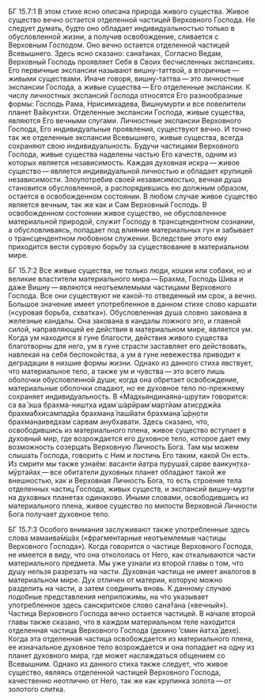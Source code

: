 БГ 15.7:1	В этом стихе ясно описана природа живого существа. Живое существо вечно остается отделенной частицей Верховного Господа. Не следует думать, будто оно обладает индивидуальностью только в обусловленной жизни, а получив освобождение, сливается с Верховным Господом. Оно вечно остается отделенной частицей Всевышнего. Здесь ясно сказано: сана̄танах̣. Согласно Ведам, Верховный Господь проявляет Себя в Своих бесчисленных экспансиях. Его первичные экспансии называют вишну-таттвой, а вторичные — живыми существами. Иначе говоря, вишну-таттва — это личностные экспансии Господа, а живые существа — Его отделенные экспансии. К числу личностных экспансий Господа относятся Его разнообразные формы: Господь Рама, Нрисимхадева, Вишнумурти и все повелители планет Вайкунтхи. Отделенные экспансии Господа, живые существа, являются Его вечными слугами. Личностные экспансии Верховного Господа, Его индивидуальные проявления, существуют вечно. И точно так же отделенные экспансии Всевышнего, живые существа, всегда сохраняют свою индивидуальность. Будучи частицами Верховного Господа, живые существа наделены частью Его качеств, одним из которых является независимость. Каждая духовная искра — живое существо — является индивидуальной личностью и обладает крупицей независимости. Злоупотребив своей независимостью, вечная душа становится обусловленной, а распорядившись ею должным образом, остается в освобожденном состоянии. В любом случае живое существо является вечным, так же как и Сам Верховный Господь. В освобожденном состоянии живое существо, не обусловленное материальной природой, служит Господу в трансцендентном сознании, а обусловливаясь, попадает под влияние материальных гун и забывает о трансцендентном любовном служении. Вследствие этого ему приходится вести суровую борьбу за существование в материальном мире.

БГ 15.7:2	Все живые существа, не только люди, кошки или собаки, но и великие властители материального мира — Брахма, Господь Шива и даже Вишну — являются неотъемлемыми частицами Верховного Господа. Все они существуют не какой-то отведенный им срок, а вечно. Большое значение имеет употребленное в данном стихе слово каршати («суровая борьба, схватка»). Обусловленная душа словно закована в железные кандалы. Она закована в кандалы ложного эго, и главной силой, направляющей ее действия в материальном мире, является ум. Когда ум находится в гуне благости, действия живого существа благотворны для него, ум в гуне страсти заставляет его действовать, навлекая на себя беспокойства, а ум в гуне невежества приводит к деградации в низшие формы жизни. Однако из данного стиха явствует, что материальное тело, а также ум и чувства — это всего лишь оболочки обусловленной души; когда она обретает освобождение, материальные оболочки спадают, но ее духовное тело по-прежнему сохраняет индивидуальность. В «Мадхьяндинаяна-шрути» говорится: са ва̄ эша брахма-ништ̣ха идам̇ ш́арӣрам̇ мартйам атиср̣джйа брахма̄бхисампадйа брахман̣а̄ паш́йати брахман̣а̄ ш́р̣н̣оти брахман̣аиведхам̇ сарвам анубхавати. Здесь сказано, что, освободившись из материального плена, живое существо вступает в духовный мир, где возрождается его духовное тело, которое дает ему возможность созерцать Верховную Личность Бога. Там мы можем слышать Господа, говорить с Ним и постичь Его таким, какой Он есть. Из смрити мы также узнаём: васанти йатра пуруша̄х̣ сарве ваикун̣т̣ха-мӯртайах̣ — все обитатели духовных планет обладают такой же внешностью, как и Верховная Личность Бога, то есть строение тела отделенных частиц Господа, живых существ, и экспансий вишну-мурти на духовных планетах одинаково. Иными словами, освободившись из материального плена, живое существо по милости Верховной Личности Бога получает духовное тело.

БГ 15.7:3	Особого внимания заслуживают также употребленные здесь слова мамаива̄м̇ш́ах̣ («фрагментарные неотъемлемые частицы Верховного Господа»). Когда говорится о частице Верховного Господа, не имеется в виду, что она откололась от Него, как откалываются части материального предмета. Мы уже узнали из второй главы о том, что душу нельзя разрезать на части. Духовная частица не имеет аналогов в материальном мире. Дух отличен от материи, которую можно разделить на части, а затем соединить вновь. К данному случаю подобные представления неприложимы, на что указывает употребленное здесь санскритское слово сана̄тана («вечный»). Частица Верховного Господа вечно остается частицей. В начале второй главы также сказано, что в каждом материальном теле находится отделенная частица Верховного Господа (дехино ’смин йатха̄ дехе). Когда эта отделенная частица освобождается из материального плена, ее изначальное духовное тело возрождается и она попадает на одну из планет духовного мира, где может наслаждаться общением со Всевышним. Однако из данного стиха также следует, что живое существо, являясь отделенной частицей Верховного Господа, качественно неотлично от Него, так же как крупинка золота — от золотого слитка.